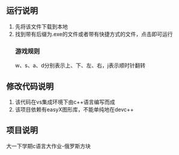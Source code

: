 ## 运行说明
1.	先将该文件下载到本地
2. 找到带有后缀为.exe的文件或者带有快捷方式的文件，点击即可运行
	### 游戏规则
	w、s、a、d分别表示上、下、左、右，j表示顺时针翻转

## 修改代码说明
1.	该代码在vs集成环境下由c++语言编写而成
2.	该项目依赖有easyX图形库，不能单纯地在devc++

## 项目说明
大一下学期c语言大作业-俄罗斯方块


